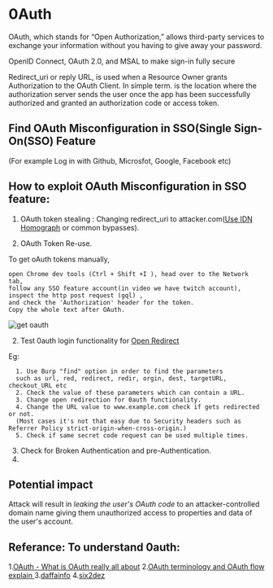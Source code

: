 # 0Auth 
OAuth, which stands for “Open Authorization,” allows third-party services to exchange 
your information without you having to give away your password.

OpenID Connect, OAuth 2.0, and MSAL to make sign-in fully secure

Redirect_uri or reply URL, is used when a Resource Owner grants Authorization to the OAuth Client. 
In simple term. 
is the location where the authorization server sends the user once the app has been successfully authorized and granted an authorization code or access token.

## Find OAuth Misconfiguration in SSO(Single Sign-On(SSO) Feature
(For example Log in with Github, Microsfot, Google, Facebook etc)


## How to exploit OAuth Misconfiguration in SSO feature:
1. OAuth token stealing : Changing redirect_uri to attacker.com([Use IDN Homograph](https://hackerone.com/reports/861940) or common bypasses).
  
2. OAuth Token Re-use.

  To get oAuth tokens manually, 
   
    open Chrome dev tools (Ctrl + Shift +I ), head over to the Network tab, 
    follow any SSO feature account(in video we have twitch account), 
    inspect the http post request (gql) , 
    and check the 'Authorization' header for the token. 
    Copy the whole text after OAuth.

![get oauth](https://user-images.githubusercontent.com/75003671/112411090-45f09d00-8d57-11eb-8922-188876cc00ad.gif)

2. Test 0auth login functionality for [Open Redirect](https://pentestbook.six2dez.com/enumeration/web/open-redirects)
  
  Eg:
      
      1. Use Burp "find" option in order to find the parameters 
      such as url, red, redirect, redir, orgin, dest, targetURL, checkout_URL etc
      2. Check the value of these parameters which can contain a URL.
      3. Change open redirection for 0auth functionality.
      4. Change the URL value to www.example.com check if gets redirected or not.
      (Most cases it's not that easy due to Security headers such as Referrer Policy strict-origin-when-cross-origin.)
      5. Check if same secret code request can be used multiple times.

3. Check for Broken Authentication and pre-Authentication.
4. 

## Potential impact 

Attack will result in *leaking the user's OAuth code* to an attacker-controlled domain name giving them unauthorized access to properties and data of the user's account.


## Referance: To understand 0auth: 

1.[OAuth - What is OAuth really all about](https://youtu.be/t4-416mg6iU)
2.[OAuth terminology and OAuth flow explain ](https://youtu.be/3pZ3Nh8tgTE)
3.[daffainfo](https://github.com/daffainfo)
4.[six2dez](https://pentestbook.six2dez.com/)


